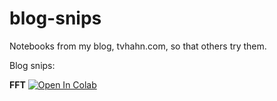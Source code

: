 # blog-snips
Notebooks from my blog, tvhahn.com, so that others try them.

Blog snips:

**FFT**
[![Open In Colab](https://colab.research.google.com/assets/colab-badge.svg)](https://colab.research.google.com/github/tvhahn/blog-snips/blob/main/2020.10.07_data_driven_methods/fft.ipynb)